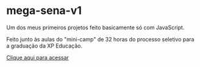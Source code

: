 # mega-sena-v1
 Um dos meus primeiros projetos feito basicamente só com JavaScript.


Feito junto às aulas do "mini-camp" de 32 horas do processo seletivo para a graduação da XP Educação.

<a href="http://my-mega-sena-v1.netlify.app">Clique aqui para acessar </a>